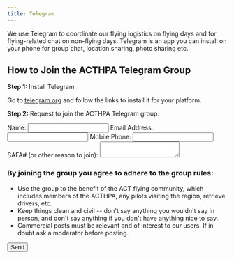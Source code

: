 ```yaml
---
title: Telegram
---
```


We use Telegram to coordinate our flying logistics on flying days and for flying-related chat on non-flying days. 
Telegram is an app you can install on your phone for group chat, location sharing, photo sharing etc.

## How to Join the ACTHPA Telegram Group

**Step 1:** Install Telegram

Go to [telegram.org](https://telegram.org) and follow the links to install it for your platform.

**Step 2:** Request to join the ACTHPA Telegram group:

<form
  action="https://formspree.io/f/xzbyydqj"
  method="POST"
 class="form-group">
  <label for="name">
    Name:
  </label>
    <input type="text" name="name" id="name" class="form-control" required>
  <label for="email">
    Email Address:
  </label>
    <input type="text" name="email" id="email" class="form-control" required>
  <label for="phone">
    Mobile Phone:
  </label>
    <input type="phone" name="phone" id="phone" class="form-control" required>
  <label for="safa">
    SAFA# (or other reason to join):</label>
  <textarea id="safa" name="safa" class="form-control" required></textarea>
  <br />
  <h3>By joining the group you agree to adhere to the group rules:</h3>
  <ul>
    <li>Use the group to the benefit of the ACT flying community, which includes members of the ACTHPA, any pilots visiting the region, retrieve drivers, etc.</li>
    <li>Keep things clean and civil -- don't say anything you wouldn't say in person, and don't say anything if you don't have anything nice to say.</li>
    <li>Commercial posts must be relevant and of interest to our users. If in doubt ask a moderator before posting.</li>
  </ul>
  <button type="submit" class="btn-control btn-primary">Send</button>
</form>

